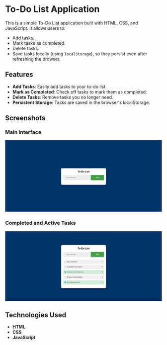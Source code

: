 # To-Do List Application

This is a simple To-Do List application built with HTML, CSS, and JavaScript. It allows users to:
- Add tasks.
- Mark tasks as completed.
- Delete tasks.
- Save tasks locally (using `localStorage`), so they persist even after refreshing the browser.

## Features
- **Add Tasks**: Easily add tasks to your to-do list.
- **Mark as Completed**: Check off tasks to mark them as completed.
- **Delete Tasks**: Remove tasks you no longer need.
- **Persistent Storage**: Tasks are saved in the browser's localStorage.

## Screenshots

### Main Interface
![Screenshot 1](./screenshots/screenshot1.jpg)

### Completed and Active Tasks
![Screenshot 2](./screenshots/screenshot2.jpg)

## Technologies Used
- **HTML**
- **CSS**
- **JavaScript**

